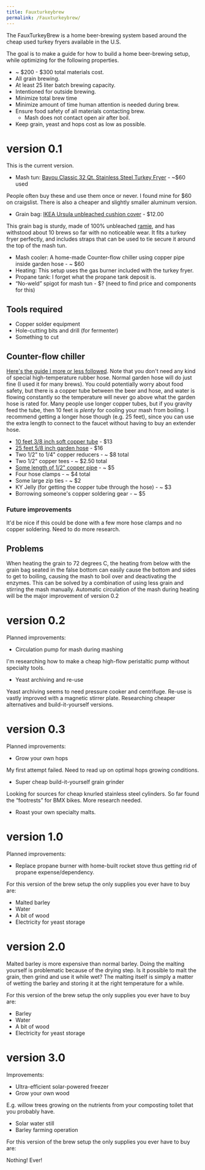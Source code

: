 ```yaml
---
title: Fauxturkeybrew
permalink: /Fauxturkeybrew/
---
```


The FauxTurkeyBrew is a home beer-brewing system based around the cheap used turkey fryers available in the U.S.

The goal is to make a guide for how to build a home beer-brewing setup, while optimizing for the following properties.

-   ~ $200 - $300 total materials cost.
-   All grain brewing.
-   At least 25 liter batch brewing capacity.
-   Intentioned for outside brewing.
-   Minimize total brew time
-   Minimize amount of time human attention is needed during brew.
-   Ensure food safety of all materials contacting brew.
    -   Mash does not contact open air after boil.
-   Keep grain, yeast and hops cost as low as possible.

version 0.1
===========

This is the current version.

-   Mash tun: [Bayou Classic 32 Qt. Stainless Steel Turkey Fryer](http://www.bayouclassicstore.com/Turkey%20Fryers/1118.html) - ~$60 used


People often buy these and use them once or never. I found mine for $60 on craigslist. There is also a cheaper and slightly smaller aluminum version.

-   Grain bag: [IKEA Ursula unbleached cushion cover](http://www.ikea.com/us/en/catalog/products/00200693/) - $12.00


This grain bag is sturdy, made of 100% unbleached [ramie](http://en.wikipedia.org/wiki/Ramie), and has withstood about 10 brews so far with no noticeable wear. It fits a turkey fryer perfectly, and includes straps that can be used to tie secure it around the top of the mash tun.

-   Mash cooler: A home-made Counter-flow chiller using copper pipe inside garden hose - ~ $60
-   Heating: This setup uses the gas burner included with the turkey fryer.
-   Propane tank: I forget what the propane tank deposit is.
-   “No-weld” spigot for mash tun - $? (need to find price and components for this)

Tools required
--------------

-   Copper solder equipment
-   Hole-cutting bits and drill (for fermenter)
-   Something to cut

Counter-flow chiller
--------------------

[Here's the guide I more or less followed](http://fieldsbrewing.blogspot.com/2012/01/counterflow-chiller.html). Note that you don't need any kind of special high-temperature rubber hose. Normal garden hose will do just fine (I used it for many brews). You could potentially worry about food safety, but there is a copper tube between the beer and hose, and water is flowing constantly so the temperature will never go above what the garden hose is rated for. Many people use longer copper tubes, but if you gravity feed the tube, then 10 feet is _plenty_ for cooling your mash from boiling. I recommend getting a longer hose though (e.g. 25 feet), since you can use the extra length to connect to the faucet without having to buy an extender hose.

-   [10 feet 3/8 inch soft copper tube](http://www.homedepot.com/p/Unbranded-3-8-in-x-10-ft-Copper-Soft-Refrigeration-Coil-PCLE-375R010/203654362) - $13
-   [25 feet 5/8 inch garden hose](http://www.homedepot.com/p/Neverkink-5-8-in-x-25-ft-Heavy-Duty-Water-Hose-8605-25/100661323) - $16
-   Two 1/2" to 1/4" copper reducers - ~ $8 total
-   Two 1/2" copper tees - ~ $2.50 total
-   [Some length of 1/2" copper pipe](http://www.homedepot.com/p/Mueller-Streamline-1-2-in-x-2-ft-Copper-Type-M-Pipe-MH04002/100553697) - ~ $5
-   Four hose clamps - ~ $4 total
-   Some large zip ties - ~ $2
-   KY Jelly (for getting the copper tube through the hose) - ~ $3
-   Borrowing someone's copper soldering gear - ~ $5

### Future improvements

It'd be nice if this could be done with a few more hose clamps and no copper soldering. Need to do more research.

Problems
--------

When heating the grain to 72 degrees C, the heating from below with the grain bag seated in the false bottom can easily cause the bottom and sides to get to boiling, causing the mash to boil over and deactivating the enzymes. This can be solved by a combination of using less grain and stirring the mash manually. Automatic circulation of the mash during heating will be the major improvement of version 0.2

version 0.2
===========

Planned improvements:

-   Circulation pump for mash during mashing


I'm researching how to make a cheap high-flow peristaltic pump without specialty tools.

-   Yeast archiving and re-use


Yeast archiving seems to need pressure cooker and centrifuge. Re-use is vastly improved with a magnetic stirrer plate. Researching cheaper alternatives and build-it-yourself versions.

version 0.3
===========

Planned improvements:

-   Grow your own hops


My first attempt failed. Need to read up on optimal hops growing conditions.

-   Super cheap build-it-yourself grain grinder


Looking for sources for cheap knurled stainless steel cylinders. So far found the “footrests” for BMX bikes. More research needed.

-   Roast your own specialty malts.

version 1.0
===========

Planned improvements:

-   Replace propane burner with home-built rocket stove thus getting rid of propane expense/dependency.

For this version of the brew setup the only supplies you ever have to buy are:

-   Malted barley
-   Water
-   A bit of wood
-   Electricity for yeast storage

version 2.0
===========

Malted barley is more expensive than normal barley. Doing the malting yourself is problematic because of the drying step. Is it possible to malt the grain, then grind and use it while wet? The malting itself is simply a matter of wetting the barley and storing it at the right temperature for a while.

For this version of the brew setup the only supplies you ever have to buy are:

-   Barley
-   Water
-   A bit of wood
-   Electricity for yeast storage

version 3.0
===========

Improvements:

-   Ultra-efficient solar-powered freezer
-   Grow your own wood


E.g. willow trees growing on the nutrients from your composting toilet that you probably have.

-   Solar water still
-   Barley farming operation

For this version of the brew setup the only supplies you ever have to buy are:

Nothing! Ever!